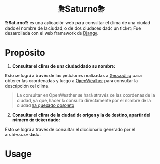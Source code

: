 <div align="center">

# **⛈Saturno⛈** #

</div>
<div>

  ⛈<b>Saturno</b>⛈ es una aplicación web para consultar el clima de una ciudad dado el nombre de la ciudad, o de dos ciudades dado un ticket; Fue desarrollada con el web framework     de  [Django](https://www.djangoproject.com/).
  
</div>


<div>
  
  # **Propósito**
  
</div>

1. <div><b>Consultar el clima de una ciudad dado su nombre:</b></div>

Esto se lográ a través de las peticiones realizadas a  [Geocoding](https://openweathermap.org/api/geocoding-api#direct_name) para obtener las coordenadas y     luego a [OpenWeather](https://openweathermap.org/current#one) para consultar la descripción del clima.
> La consultar en OpenWeather se hará através de las coordenas de la ciudad, ya que, hacer la consulta directamente  por el nombre de la ciudad [ha quedado obsoleto](https://openweathermap.org/current#builtin)

2. <div><b>Consultar el clima de la ciudad de origen y la de destino, apartir del número de ticket dado:</b></div>

Esto se lográ a través de consultar el diccionario generado por el archivo.csv dado.



<div>
  

</div>
<div>
  
# **Usage**   

</div>
